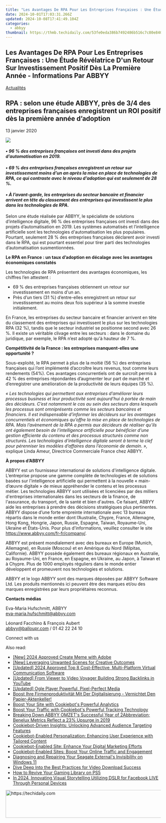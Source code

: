 ```yaml
---
title: "Les Avantages De RPA Pour Les Entreprises Françaises : Une Étude Révélatrice D'un Retour Sur Investissement Positif Dès La Première Année - Informations Par ABBYY"
date: 2024-10-01T17:03:31.266Z
updated: 2024-10-08T17:41:49.104Z
categories:
  - abbyy
thumbnail: https://thmb.techidaily.com/53fe0eda386b7492486b516c7c80e84033132f7114b2f25cabe5e7dae992e1e9.png
---
```


## Les Avantages De RPA Pour Les Entreprises Françaises : Une Étude Révélatrice D'un Retour Sur Investissement Positif Dès La Première Année - Informations Par ABBYY

[Actualités](https://tools.techidaily.com/abbyy/products/)

## RPA : selon une étude ABBYY, près de 3/4 des entreprises françaises enregistrent un ROI positif dès la première année d’adoption

13 janvier 2020

![](https://content.abbyy.com/-/media/project/abbyy/abbyy/branchtemplates/shutterstock_1272462163_1296-x-729.jpg?h=729&iar=0&w=1296)

#### _• 96 % des entreprises françaises ont investi dans des projets d’automatisation en 2019._

#### _• 69 % des entreprises françaises enregistrent un retour sur investissement moins d’un an après la mise en place de technologies de RPA, ce qui contraste avec le niveau d’adoption qui est seulement de 28 %._

#### _• À l’avant-garde, les entreprises du secteur bancaire et financier arrivent en tête du classement des entreprises qui investissent le plus dans les technologies de RPA._

Selon une étude réalisée par ABBYY, le spécialiste de solutions d’intelligence digitale, 96 % des entreprises françaises ont investi dans des projets d’automatisation en 2019\. Les systèmes automatisés et l’intelligence artificielle sont les technologies d'automatisation les plus populaires. Pourtant, seulement 28 % des entreprises françaises déclarent avoir investi dans le RPA, qui est pourtant essentiel pour tirer parti des technologies d’automatisation susmentionnées.

**Le RPA en France : un taux d’adoption en décalage avec les avantages économiques constatés**

Les technologies de RPA présentent des avantages économiques, les chiffres l’en attestent :

* 69 % des entreprises françaises obtiennent un retour sur investissement en moins d'un an.
* Près d’un tiers (31 %) d’entre-elles enregistrent un retour sur investissement au moins deux fois supérieur à la somme investie initialement.

En France, les entreprises du secteur bancaire et financier arrivent en tête du classement des entreprises qui investissent le plus sur les technologies RPA (32 %), tandis que le secteur industriel se positionne second avec 26 %. Il existe un véritable clivage entre les secteurs : dans le domaine du juridique, par exemple, le RPA n’est adopté qu'à hauteur de 7 %.

**Compétitivité de la France : les entreprises manquent-elles une opportunité ?**

Sous-exploité, le RPA permet à plus de la moitié (56 %) des entreprises françaises qui l’ont implémenté d’accroître leurs revenus, tout comme leurs rendements (54%). Ces avantages concurrentiels ont de surcroît permis à 42 % des entreprises répondantes d’augmenter leur part de marché et d’enregistrer une amélioration de la productivité de leurs équipes (35 %).

 _« Les technologies qui permettent aux entreprises d’améliorer leurs processus business et leur productivité sont aujourd’hui à portée de main des décideurs. C’est notamment le cas au sein des secteurs dans lesquels les processus sont omniprésents comme les secteurs bancaires et financiers. Il est indispensable d’informer les décideurs sur les avantages concurrentiels et économiques qu’offre la mise en place de technologies de RPA. Mais l’avènement de la RPA a permis aux décideurs de réaliser qu’ils ont également besoin de l’intelligence artificielle pour bénéficier d’une gestion efficiente du contenu et des processus structurés comme non structurés. Les technologies d’intelligence digitale seront à terme la clef pour pérenniser les modèles d’affaires dans l’économie de demain. »,_ explique Linda Ameur, Directrice Commerciale France chez ABBYY.
  
  
**À propos d’ABBYY** 

ABBYY est un fournisseur international de solutions d'intelligence digitale. L’entreprise propose une gamme complète de technologies et de solutions basées sur l'intelligence artificielle qui permettent à la nouvelle « main-d’œuvre digitale » de mieux appréhender le contenu et les processus métier. Les technologies ABBYY sont utilisées et licenciées par des milliers d'entreprises internationales dans les secteurs de la finance, de l'assurance, du transport, de la santé et bien d'autres. Ce faisant, ABBYY aide les entreprises à prendre des décisions stratégiques plus pertinentes. ABBYY dispose d’une forte empreinte internationale avec 13 bureaux répartis dans le monde entier dont l’Australie, Chypre, France, Allemagne, Hong Kong, Hongrie, Japon, Russie, Espagne, Taiwan, Royaume-Uni, Ukraine et États-Unis. Pour plus d'informations, veuillez consulter le site <https://www.abbyy.com/fr-fr/company/>.

ABBYY est présent mondialement avec des bureaux en Europe (Munich, Allemagne), en Russie (Moscou) et en Amérique du Nord (Milpitas, Californie). ABBYY possède également des bureaux régionaux en Australie, au Royaume-Uni, en France, en Espagne, en Ukraine, au Japon, à Taiwan et à Chypre. Plus de 1000 employés réguliers dans le monde entier développent et promeuvent nos technologies et solutions.

ABBYY et le logo ABBYY sont des marques déposées par ABBYY Software Ltd. Les produits mentionnés ici peuvent être des marques et/ou des marques enregistrées par leurs propriétaires reconnus.

**Contacts médias**

Eva-Maria Hufschmitt, ABBYY  
[eva-maria.hufschmitt@abbyy.com](https://tools.techidaily.com/abbyy/products/)

Léonard Facchino & François Aubert  
[abbyy@balloupr.com](https://tools.techidaily.com/abbyy/products/) / 01 42 22 24 10

Connect with us

<ins class="adsbygoogle"
     style="display:block"
     data-ad-format="autorelaxed"
     data-ad-client="ca-pub-7571918770474297"
     data-ad-slot="1223367746"></ins>

<ins class="adsbygoogle"
     style="display:block"
     data-ad-client="ca-pub-7571918770474297"
     data-ad-slot="8358498916"
     data-ad-format="auto"
     data-full-width-responsive="true"></ins>

<span class="atpl-alsoreadstyle">Also read:</span>
<div><ul>
<li><a href="https://fox-cloud.techidaily.com/new-2024-approved-create-meme-with-adobe/"><u>[New] 2024 Approved Create Meme with Adobe</u></a></li>
<li><a href="https://fox-glue.techidaily.com/new-leveraging-unwanted-scenes-for-creative-outcomes/"><u>[New] Leveraging Unwanted Scenes for Creative Outcomes</u></a></li>
<li><a href="https://visual-screen-recording.techidaily.com/updated-2024-approved-top-8-cost-effective-multi-platform-virtual-communication-software/"><u>[Updated] 2024 Approved Top 8 Cost-Effective, Multi-Platform Virtual Communication Software</u></a></li>
<li><a href="https://youtube-webster.techidaily.com/ed-from-viewer-to-video-voyager-building-strong-backlinks-in-youtube/"><u>[Updated] From Viewer to Video Voyager Building Strong Backlinks in YouTube</u></a></li>
<li><a href="https://extra-skills.techidaily.com/updated-ogle-player-powerful-pixel-perfect-media/"><u>[Updated] Ogle Player Powerful, Pixel-Perfect Media</u></a></li>
<li><a href="https://solve-popular.techidaily.com/boost-ihre-firmenproduktivitat-mit-der-digitalisierung-vernichtet-den-papier-aktenkeller/"><u>Boost Ihre Firmenproduktivität Mit Der Digitalisierung - Vernichtet Den Papier-Aktenkeller!</u></a></li>
<li><a href="https://solve-popular.techidaily.com/boost-your-site-with-cookiebots-powerful-analytics/"><u>Boost Your Site with Cookiebot's Powerful Analytics</u></a></li>
<li><a href="https://solve-popular.techidaily.com/boost-your-traffic-with-cookiebots-powerful-tracking-technology/"><u>Boost Your Traffic with Cookiebot's Powerful Tracking Technology</u></a></li>
<li><a href="https://solve-popular.techidaily.com/breaking-down-abbyy-omzets-successful-year-of-2abbreviation-benelux-metrics-reflect-a-23-upsurge-in-2019/"><u>Breaking Down ABBYY OMZET's Successful Year of 2Abbreviation; Benelux Metrics Reflect a 23% Upsurge in 2019</u></a></li>
<li><a href="https://solve-popular.techidaily.com/cookiebot-driven-insights-unlocking-advanced-audience-targeting-features/"><u>Cookiebot-Driven Insights: Unlocking Advanced Audience Targeting Features</u></a></li>
<li><a href="https://solve-popular.techidaily.com/cookiebot-enabled-personalization-enhancing-user-experience-with-tailored-content/"><u>Cookiebot-Enabled Personalization: Enhancing User Experience with Tailored Content</u></a></li>
<li><a href="https://solve-popular.techidaily.com/cookiebot-enabled-site-enhance-your-digital-marketing-efforts/"><u>Cookiebot-Enabled Site: Enhance Your Digital Marketing Efforts</u></a></li>
<li><a href="https://solve-popular.techidaily.com/cookiebot-enabled-sites-boost-your-online-traffic-and-engagement/"><u>Cookiebot-Enabled Sites: Boost Your Online Traffic and Engagement</u></a></li>
<li><a href="https://tech-savvy.techidaily.com/diagnosing-and-repairing-your-seagate-externals-invisibility-on-windows-11/"><u>Diagnosing and Repairing Your Seagate External's Invisibility on Windows 11</u></a></li>
<li><a href="https://vimeo-videos.techidaily.com/dive-deep-into-the-best-practices-for-video-download-success/"><u>Dive Deep Into the Best Practices for Video Download Success</u></a></li>
<li><a href="https://games-able.techidaily.com/how-to-revive-your-gaming-library-on-ps5/"><u>How to Revive Your Gaming Library on PS5</u></a></li>
<li><a href="https://facebook-clips.techidaily.com/in-2024-innovating-visual-storytelling-utilizing-dslr-for-facebook-live-through-personal-devices/"><u>In 2024, Innovating Visual Storytelling Utilizing DSLR for Facebook LIVE Through Personal Devices</u></a></li>
</ul></div>

<!-- affiliate ads begin -->
<a href="https://appsumo.8odi.net/c/5597632/2094477/7443" target="_top" id="2094477">
  <img src="//a.impactradius-go.com/display-ad/7443-2094477" border="0" alt="https://techidaily.com" width="728" height="90"/>
</a>
<img height="0" width="0" src="https://appsumo.8odi.net/i/5597632/2094477/7443" style="position:absolute;visibility:hidden;" border="0" />
<!-- affiliate ads end -->

